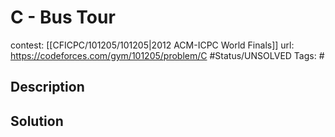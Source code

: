 # C - Bus Tour

contest: [[CFICPC/101205/101205|2012 ACM-ICPC World Finals]]
url: https://codeforces.com/gym/101205/problem/C
#Status/UNSOLVED
Tags: #

## Description

## Solution

